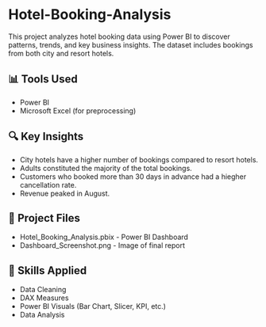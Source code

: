 # Hotel-Booking-Analysis

This project analyzes hotel booking data using Power BI to discover patterns, trends, and key business insights. The dataset includes bookings from both city and resort hotels.

## 📊 Tools Used
- Power BI
- Microsoft Excel (for preprocessing)

## 🔍 Key Insights
- City hotels have a higher number of bookings compared to resort hotels.
- Adults constituted the majority of the total bookings.
- Customers who booked more than 30 days in advance had a hiegher cancellation rate.
- Revenue peaked in August.

## 📁 Project Files
- Hotel_Booking_Analysis.pbix - Power BI Dashboard
- Dashboard_Screenshot.png - Image of final report

## 🧠 Skills Applied
- Data Cleaning
- DAX Measures
- Power BI Visuals (Bar Chart, Slicer, KPI, etc.)
- Data Analysis
